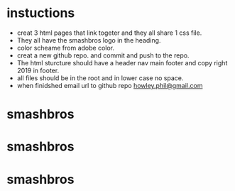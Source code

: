 # instuctions
* creat 3 html pages that link togeter and they all share 1 css file. 
* They all have the smashbros logo in the heading. 
* color scheame from adobe color. 
* creat a new github repo. and commit and push to the repo. 
* The html sturcture should have a header nav main footer and copy right 2019 in footer. 
* all files should be in the root and in lower case no space. 
* when finidshed email url to github repo howley.phil@gmail.com
# smashbros
# smashbros
# smashbros
